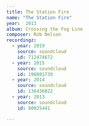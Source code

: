 ```yaml
---
title: The Station Fire
name: "The Station Fire"
year:  2013
album: Crossing the Fog Line
composer: Rob Nelson
recordingz:
  - year: 2019
    source: soundcloud
    id: 712474672
  - year: 2015
    source: soundcloud
    id: 196081739
  - year: 2014
    source: soundcloud
    id: 136436022
  - year: 2013
    source: soundcloud
    id: 80025441

---
```



